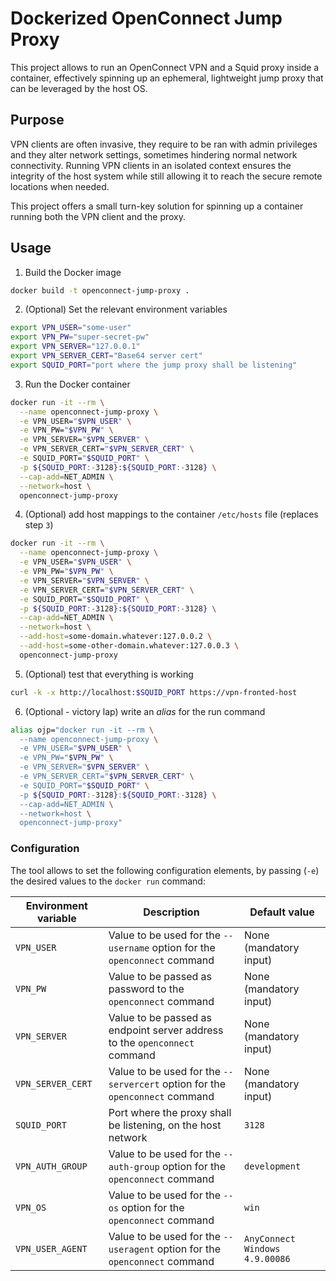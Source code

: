 # Dockerized OpenConnect Jump Proxy

This project allows to run an OpenConnect VPN and a Squid proxy inside a container, effectively spinning up an ephemeral, lightweight jump proxy that can be leveraged by the host OS.

## Purpose

VPN clients are often invasive, they require to be ran with admin privileges and they alter network settings, sometimes hindering normal network connectivity.
Running VPN clients in an isolated context ensures the integrity of the host system while still allowing it to reach the secure remote locations when needed.

This project offers a small turn-key solution for spinning up a container running both the VPN client and the proxy.

## Usage

1. Build the Docker image

```bash
docker build -t openconnect-jump-proxy .
```
2. (Optional) Set the relevant environment variables

```bash
export VPN_USER="some-user"
export VPN_PW="super-secret-pw"
export VPN_SERVER="127.0.0.1"
export VPN_SERVER_CERT="Base64 server cert"
export SQUID_PORT="port where the jump proxy shall be listening"
```

3. Run the Docker container

```bash
docker run -it --rm \
  --name openconnect-jump-proxy \
  -e VPN_USER="$VPN_USER" \
  -e VPN_PW="$VPN_PW" \
  -e VPN_SERVER="$VPN_SERVER" \
  -e VPN_SERVER_CERT="$VPN_SERVER_CERT" \
  -e SQUID_PORT="$SQUID_PORT" \
  -p ${SQUID_PORT:-3128}:${SQUID_PORT:-3128} \
  --cap-add=NET_ADMIN \
  --network=host \
  openconnect-jump-proxy
```

4. (Optional) add host mappings to the container `/etc/hosts` file (replaces step `3`)

```bash
docker run -it --rm \
  --name openconnect-jump-proxy \
  -e VPN_USER="$VPN_USER" \
  -e VPN_PW="$VPN_PW" \
  -e VPN_SERVER="$VPN_SERVER" \
  -e VPN_SERVER_CERT="$VPN_SERVER_CERT" \
  -e SQUID_PORT="$SQUID_PORT" \
  -p ${SQUID_PORT:-3128}:${SQUID_PORT:-3128} \
  --cap-add=NET_ADMIN \
  --network=host \
  --add-host=some-domain.whatever:127.0.0.2 \
  --add-host=some-other-domain.whatever:127.0.0.3 \
  openconnect-jump-proxy
```

5. (Optional) test that everything is working

```bash
curl -k -x http://localhost:$SQUID_PORT https://vpn-fronted-host
```

6. (Optional - victory lap) write an _alias_ for the run command

```bash
alias ojp="docker run -it --rm \
  --name openconnect-jump-proxy \
  -e VPN_USER="$VPN_USER" \
  -e VPN_PW="$VPN_PW" \
  -e VPN_SERVER="$VPN_SERVER" \
  -e VPN_SERVER_CERT="$VPN_SERVER_CERT" \
  -e SQUID_PORT="$SQUID_PORT" \
  -p ${SQUID_PORT:-3128}:${SQUID_PORT:-3128} \
  --cap-add=NET_ADMIN \
  --network=host \
  openconnect-jump-proxy"
```

### Configuration

The tool allows to set the following configuration elements, by passing (`-e`) the desired values to the `docker run` command:

| Environment variable | Description                                                                  | Default value                  |
|----------------------|------------------------------------------------------------------------------|--------------------------------|
| `VPN_USER`           | Value to be used for the `--username` option for the `openconnect` command   | None (mandatory input)         |
| `VPN_PW`             | Value to be passed as password to the `openconnect` command                  | None (mandatory input)         |
| `VPN_SERVER`         | Value to be passed as endpoint server address to the `openconnect` command   | None (mandatory input)         |
| `VPN_SERVER_CERT`    | Value to be used for the `--servercert` option for the `openconnect` command | None (mandatory input)         |
| `SQUID_PORT`         | Port where the proxy shall be listening, on the host network                 | `3128`                         |
| `VPN_AUTH_GROUP`     | Value to be used for the `--auth-group` option for the `openconnect` command | `development`                  |
| `VPN_OS`             | Value to be used for the `--os` option for the `openconnect` command         | `win`                          |
| `VPN_USER_AGENT`     | Value to be used for the `--useragent` option for the `openconnect` command  | `AnyConnect Windows 4.9.00086` |





